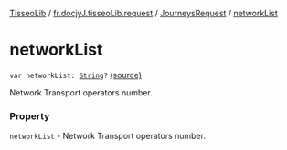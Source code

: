 [TisseoLib](../../index.md) / [fr.docjyJ.tisseoLib.request](../index.md) / [JourneysRequest](index.md) / [networkList](./network-list.md)

# networkList

`var networkList: `[`String`](https://kotlinlang.org/api/latest/jvm/stdlib/kotlin/-string/index.html)`?` [(source)](https://github.com/docjyJ/TisseoLib/tree/master/src/main/kotlin/fr/docjyJ/tisseoLib/request/JourneysRequest.kt#L44)

Network Transport operators number.

### Property

`networkList` - Network Transport operators number.